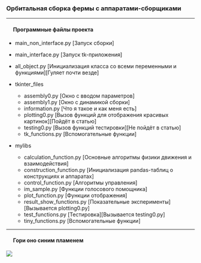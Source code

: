 ### Орбитальная сборка фермы с аппаратами-сборщиками

---
#### <image src="https://cdn.icon-icons.com/icons2/548/PNG/512/1455554839_line-60_icon-icons.com_53339.png" width=15> Программные файлы проекта 
  
- main_non_interface.py [Запуск сборки]
- main_interface.py [Запуск tk-приложения]
- all_object.py [Инициализация класса со всеми переменными и функциями][Гуляет почти везде]

- tkinter_files
  - assembly0.py [Окно с вводом параметров]
  - assembly1.py [Окно с динамикой сборки]
  - information.py [Что я такое и как меня есть]
  - plotting0.py [Вызов функций для отображения красивых картинок][Пойдёт в статью]
  - testing0.py [Вызов функций тестировки][Не пойдёт в статью]
  - tk_functions.py [Вспомогательные функции]

- mylibs 
    - calculation_function.py [Основные алгоритмы физики движения и взаимодействия]
    - construction_function.py [Инициализация pandas-таблиц о конструкциях и аппаратах]
    - control_function.py [Алгоритмы управления]
    - im_sample.py [Функции голосового помощника]
    - plot_function.py [Функции отображения]
    - result_show_functions.py [Показательные эксперименты][Вызывается plotting0.py]
    - test_functions.py [Тестировка][Вызывается testing0.py]
    - tiny_functions.py [Вспомогательные функции]
  
---
#### <image src="https://cdn.icon-icons.com/icons2/2596/PNG/512/fire_icon_155393.png" width=15> Гори оно синим пламенем
  
  <image src="https://media.giphy.com/media/209KCwPntVIHsr5iIy/giphy.gif">
